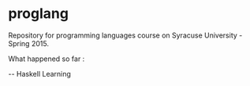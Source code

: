 # proglang

Repository for programming languages course on Syracuse University - Spring 2015.

What happened so far :

-- Haskell Learning

